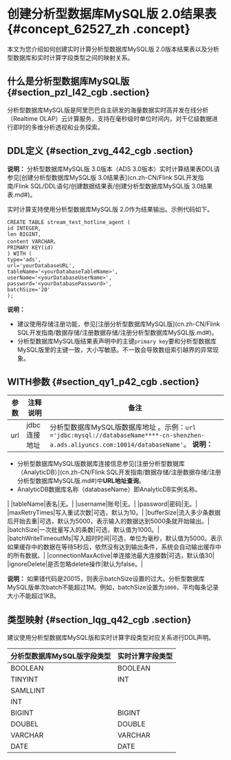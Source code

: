# 创建分析型数据库MySQL版 2.0结果表 {#concept_62527_zh .concept}

本文为您介绍如何创建实时计算分析型数据库MySQL版 2.0版本结果表以及分析型数据库和实时计算字段类型之间的映射关系。

## 什么是分析型数据库MySQL版 {#section_pzl_l42_cgb .section}

分析型数据库MySQL版是阿里巴巴自主研发的海量数据实时高并发在线分析（Realtime OLAP）云计算服务，支持在毫秒级时单位时间内，对千亿级数据进行即时的多维分析透视和业务探索。

## DDL定义 {#section_zvg_442_cgb .section}

**说明：** 分析型数据库MySQL版 3.0版本（ADS 3.0版本）实时计算结果表DDL请参见[创建分析型数据库MySQL版 3.0结果表](cn.zh-CN/Flink SQL开发指南/Flink SQL/DDL语句/创建数据结果表/创建分析型数据库MySQL版 3.0结果表.md#)。

实时计算支持使用分析型数据库MySQL版 2.0作为结果输出。示例代码如下。

``` {#codeblock_9f6_z77_f4j .language-sql}
CREATE TABLE stream_test_hotline_agent (
id INTEGER,
len BIGINT,
content VARCHAR，
PRIMARY KEY(id)
) WITH (
type='ads',
url='yourDatabaseURL',
tableName='<yourDatabaseTableName>',
userName='<yourDatabaseUserName>',
password='<yourDatabasePassword>',
batchSize='20'
);
```

**说明：** 

-   建议使用存储注册功能，参见[注册分析型数据库MySQL版](cn.zh-CN/Flink SQL开发指南/数据存储/注册数据存储/注册分析型数据库MySQL版.md#)。
-   分析型数据库MySQL版结果表声明中的主键`primary key`要和分析型数据库MySQL版里的主键一致，大小写敏感。不一致会导致数组索引越界的异常现象。

## WITH参数 {#section_qy1_p42_cgb .section}

|参数|注释说明|备注|
|--|----|--|
|url|jdbc连接地址|分析型数据库MySQL版数据库地址 。示例：`url ='jdbc:mysql://databaseName****-cn-shenzhen-a.ads.aliyuncs.com:10014/databaseName'`。 **说明：** 

-   分析型数据库MySQL版数据库连接信息参见[注册分析型数据库（AnalyticDB）](cn.zh-CN/Flink SQL开发指南/数据存储/注册数据存储/注册分析型数据库MySQL版.md#)中**URL地址查询**。
-   AnalyticDB数据库名称（databaseName）即AnalyticDB实例名称。

 |
|tableName|表名|无。|
|username|账号|无。|
|password|密码|无。|
|maxRetryTimes|写入重试次数|可选，默认为10。|
|bufferSize|流入多少条数据后开始去重|可选，默认为5000，表示输入的数据达到5000条就开始输出。|
|batchSize|一次批量写入的条数|可选，默认值为1000。|
|batchWriteTimeoutMs|写入超时时间|可选，单位为毫秒，默认值为5000。表示如果缓存中的数据在等待5秒后，依然没有达到输出条件，系统会自动输出缓存中的所有数据。|
|connectionMaxActive|单连接池最大连接数|可选，默认值30|
|ignoreDelete|是否忽略delete操作|默认为false。|

**说明：** 如果错代码是20015，则表示batchSize设置的过大。分析型数据库MySQL版单次batch不能超过1M。例如，batchSize设置为`1000`，平均每条记录大小不能超过1KB。

## 类型映射 {#section_lqg_q42_cgb .section}

建议使用分析型数据库MySQL版和实时计算字段类型对应关系进行DDL声明。

|分析型数据库MySQL版字段类型|实时计算字段类型|
|----------------|--------|
|BOOLEAN|BOOLEAN|
|TINYINT|INT|
|SAMLLINT|
|INT|
|BIGINT|BIGINT|
|DOUBEL|DOUBLE|
|VARCHAR|VARCHAR|
|DATE|DATE|

